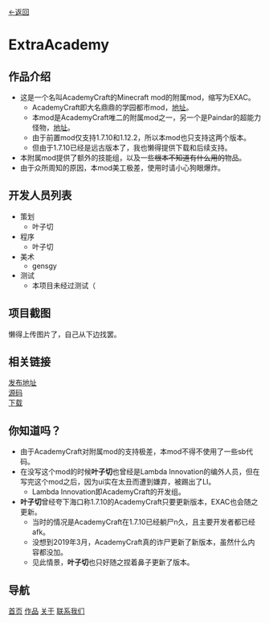 [←返回](../products/index.md)
# ExtraAcademy

## 作品介绍
+ 这是一个名叫AcademyCraft的Minecraft mod的附属mod，缩写为EXAC。
	+ AcademyCraft即大名鼎鼎的学园都市mod，[地址](https://ac.li-dev.cn/)。
	+ 本mod是AcademyCraft唯二的附属mod之一，另一个是Paindar的超能力怪物，[地址](https://www.mcbbs.net/thread-677849-1-1.html)。
	+ 由于前置mod仅支持1.7.10和1.12.2，所以本mod也只支持这两个版本。
	+ 但由于1.7.10已经是远古版本了，我也懒得提供下载和后续支持。
+ 本附属mod提供了额外的技能组，以及一些~~根本不知道有什么用的~~物品。
+ 由于众所周知的原因，本mod美工极差，使用时请小心狗眼爆炸。

## 开发人员列表
+ 策划
	+ 叶子切
+ 程序
	+ 叶子切
+ 美术
	+ gensgy
+ 测试
	+ 本项目未经过测试（

## 项目截图
懒得上传图片了，自己从下边找罢。<br>

## 相关链接
[发布地址](https://www.mcbbs.net/forum.php?mod=viewthread&tid=925975)<br>
[源码](https://github.com/NullaDev/ExtraAcC-1.12.2-)<br>
[下载](res/ExtraAcademy-1.2.0-pre2.jar)<br>

## 你知道吗？
+ 由于AcademyCraft对附属mod的支持极差，本mod不得不使用了一些sb代码。
+ 在没写这个mod的时候**叶子切**也曾经是Lambda Innovation的编外人员，但在写完这个mod之后，因为ui实在太丑而遭到嫌弃，被踢出了LI。
	+ Lambda Innovation即AcademyCraft的开发组。
+ **叶子切**曾经夸下海口称1.7.10的AcademyCraft只要更新版本，EXAC也会随之更新。
	+ 当时的情况是AcademyCraft在1.7.10已经躺尸n久，且主要开发者都已经afk。
	+ 没想到2019年3月，AcademyCraft真的诈尸更新了新版本，虽然什么内容都没加。
	+ 见此情景，**叶子切**也只好随之捏着鼻子更新了版本。

## 导航
[首页](../index.md)	[作品](../products/index.md)	[关于](../about/index.md)	[联系我们](../about/contact.md)